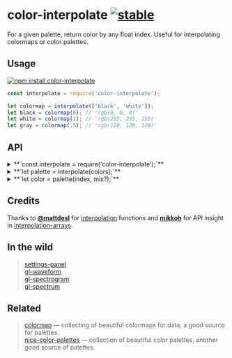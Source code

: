 # color-interpolate [![stable](http://badges.github.io/stability-badges/dist/stable.svg)](http://github.com/badges/stability-badges)

For a given palette, return color by any float index. Useful for interpolating colormaps or color palettes.

## Usage

[![npm install color-interpolate](https://nodei.co/npm/color-interpolate.png?mini=true)](https://npmjs.org/package/color-interpolate/)

```js
const interpolate = require('color-interpolate');

let colormap = interpolate(['black', 'white']);
let black = colormap(0); // 'rgb(0, 0, 0)'
let white = colormap(1); // 'rgb(255, 255, 255)'
let gray = colormap(.5); // 'rgb(128, 128, 128)'
```

## API

<details><summary>**`const interpolate = require('color-interpolate');`**</summary>

`interpolate` is a color interpolator constructor - pass it an array with colors in any format and it will return a function which by any float index will return color, just like a colormap.

</details>
<details><summary>**`let palette = interpolate(colors);`**</summary>

Create interpolator from a list of colors. Colors can be in any format: css color string, array with rgb channel values, object with `r`, `g`, `b` or `h`, `s`, `l` channel values or even a number, see [color-parse](https://github.com/dfcreative/color-parse) for reference.

Example:

```js
const palettes = require('nice-color-palettes');
const interpolate = require('color-interpolate');

//pick random palette
let palette = interpolate(palettes[32]);

let activeColor = palette(.2); // 'rgb(51, 23 47)'
let background = palette(1); // 'rgb(255, 255, 255)'
let foreground = palette(0); // 'rgb(0, 0, 0)'
```

</details>
<details><summary>**`let color = palette(index, mix?);`**</summary>

Get interpolated color from palette by `index` value within `0..1` range. Pass optional `mix` function to use custom interpolator, by default [lerp](https://npmjs.org/package/lerp) is used, but [smoothstep](https://npmjs.org/package/smoothstep) can be used as an alternative.

</details>

## Credits

Thanks to **[@mattdesl](https://github.com/mattdesl/)** for [interpolation](https://github.com/mattdesl/interpolation) functions and **[mikkoh](https://github.com/mikkoh/)** for API insight in [interpolation-arrays](https://github.com/jam3/interpolation-arrays).

## In the wild

> [settings-panel](https://github.com/dfcreative/settings-panel)<br/>
> [gl-waveform](https://github.com/audio-lab/gl-waveform)<br/>
> [gl-spectrogram](https://github.com/audio-lab/gl-spectrogram)<br/>
> [gl-spectrum](https://github.com/audio-lab/gl-spectrum)<br/>

## Related

> [colormap](https://github.com/bpostlethwaite/colormap) — collecting of beautiful colormaps for data, a good source for palettes.<br/>
> [nice-color-palettes](https://github.com/jam3/nice-color-palettes) — collection of beautiful color palettes, another good source of palettes.<br/>

